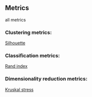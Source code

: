 ## Metrics

all metrics


### Clustering metrics:

[Silhouette](silhouette.md)


### Classification metrics:

[Rand index](rand_index.md) 


### Dimensionality reduction metrics:

[Kruskal stress](kruskal_stress.md)
